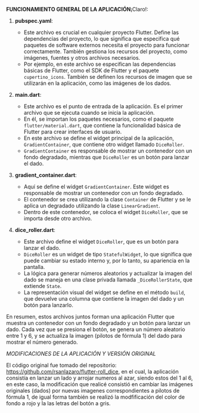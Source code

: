 **FUNCIONAMIENTO GENERAL DE LA APLICACIÓN**¡Claro!:

1. **pubspec.yaml**:
   - Este archivo es crucial en cualquier proyecto Flutter. Define las dependencias del proyecto, lo que significa que especifica qué paquetes de software externos necesita el proyecto para funcionar correctamente. También gestiona los recursos del proyecto, como imágenes, fuentes y otros archivos necesarios.
   - Por ejemplo, en este archivo se especifican las dependencias básicas de Flutter, como el SDK de Flutter y el paquete `cupertino_icons`. También se definen los recursos de imagen que se utilizarán en la aplicación, como las imágenes de los dados.

2. **main.dart**:
   - Este archivo es el punto de entrada de la aplicación. Es el primer archivo que se ejecuta cuando se inicia la aplicación.
   - En él, se importan los paquetes necesarios, como el paquete `flutter/material.dart`, que contiene la funcionalidad básica de Flutter para crear interfaces de usuario.
   - En este archivo se define el widget principal de la aplicación, `GradientContainer`, que contiene otro widget llamado `DiceRoller`.
   - `GradientContainer` es responsable de mostrar un contenedor con un fondo degradado, mientras que `DiceRoller` es un botón para lanzar el dado.

3. **gradient_container.dart**:
   - Aquí se define el widget `GradientContainer`. Este widget es responsable de mostrar un contenedor con un fondo degradado.
   - El contenedor se crea utilizando la clase `Container` de Flutter y se le aplica un degradado utilizando la clase `LinearGradient`.
   - Dentro de este contenedor, se coloca el widget `DiceRoller`, que se importa desde otro archivo.

4. **dice_roller.dart**:
   - Este archivo define el widget `DiceRoller`, que es un botón para lanzar el dado.
   - `DiceRoller` es un widget de tipo `StatefulWidget`, lo que significa que puede cambiar su estado interno y, por lo tanto, su apariencia en la pantalla.
   - La lógica para generar números aleatorios y actualizar la imagen del dado se maneja en una clase privada llamada `_DiceRollerState`, que extiende `State`.
   - La representación visual del widget se define en el método `build`, que devuelve una columna que contiene la imagen del dado y un botón para lanzarlo.

En resumen, estos archivos juntos forman una aplicación Flutter que muestra un contenedor con un fondo degradado y un botón para lanzar un dado. Cada vez que se presiona el botón, se genera un número aleatorio entre 1 y 6, y se actualiza la imagen (pilotos de fórmula 1) del dado para mostrar el número generado.


*MODIFICACIONES DE LA APLICACIÓN Y VERSIÓN ORIGINAL*

El código original fue tomado del repositorio: https://github.com/rsanlazaro/flutter-roll_dice, en el cual, la aplicación consistía en lanzar un lado y arrojar numeros al azar, siendo estos del 1 al 6, en este caso, la modificación que realicé consistió en cambiar las imágenes originales (dados) por nuevas imagenes correspondientes a pilotos de fórmula 1, de igual forma también se realizó la modfificación del color de fondo a rojo y la las letras del botón a gris. 
